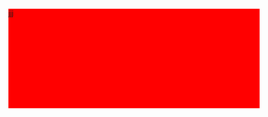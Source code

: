 <style>
  
  .topo{
  
  background:red;
  height:200px;
  }
  
  </style>


<div class="topo">
  
  jjj
  
  </div>
